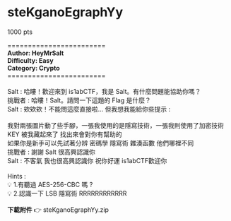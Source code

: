 # steKganoEgraphYy
1000 pts

========================\
**Author: HeyMrSalt** \
**Difficulty: Easy** \
**Category: Crypto** \
========================\
\
Salt : 哈瞜！歡迎來到 is1abCTF，我是 Salt。有什麼問題能協助你嗎？\
挑戰者 : 哈瞜！Salt。請問一下這題的 Flag 是什麼？\
Salt : 欸欸欸！不能問這麼直接啦… 但我想我能給你些提示 :\
\
我對兩張圖片動了些手腳，一張我使用的是隱寫技術，一張我則使用了加密技術\
KEY 被我藏起來了 找出來會對你有幫助的\
如果你是新手可以先試著分辨 密碼學 隱寫術 雜湊函數 他們哪裡不同\
挑戰者 : 謝謝 Salt 很高興認識你\
Salt : 不客氣 我也很高興認識你 祝你好運 is1abCTF歡迎你\
\
Hints :\
💡 1.有聽過 AES-256-CBC 嗎 ?\
💡 2.認識一下 LSB 隱寫術 RRRRRRRRRRRR\
\
**下載附件** 👉 steKganoEgraphYy.zip

